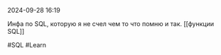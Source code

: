 
 2024-09-28 16:19

Инфа по SQL, которую я не счел чем то что помню и так.
[[функции SQL]] 

#SQL
#Learn